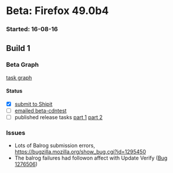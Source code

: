 # Beta: Firefox 49.0b4

### Started: 16-08-16

## Build 1

### Beta Graph
[task graph](https://tools.taskcluster.net/task-group-inspector/#ZWmMsRjtSPi2rbv95BbBVw)


#### Status
- [x] [submit to Shipit](https://wiki.mozilla.org/Release:Release_Automation_on_Mercurial:Starting_a_Release#Submit_to_Ship_It)
- [ ] [emailed beta-cdntest](../how-tos/relpro.md#1-email-drivers-re-release-live-on-test-channel)
- [ ] published release tasks [part 1](../how-tos/relpro.md#3-publish-release) [part 2](../how-tos/relpro.md#4-post-release-step)

### Issues
- Lots of Balrog submission errors, https://bugzilla.mozilla.org/show_bug.cgi?id=1295450
- The balrog failures had followon affect with Update Verify ([Bug 1276506](https://bugzil.la/1276506))


